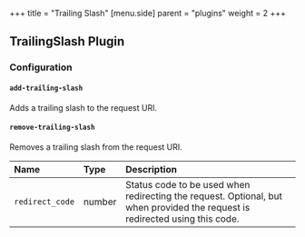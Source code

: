 +++
title = "Trailing Slash"
[menu.side]
  parent = "plugins"
  weight = 2
+++

## TrailingSlash Plugin

### Configuration

#### `add-trailing-slash`

Adds a trailing slash to the request URI.

#### `remove-trailing-slash`

Removes a trailing slash from the request URI.

Name | Type | Description
:--- | :--- | :----------
`redirect_code` | number | Status code to be used when redirecting the request. Optional, but when provided the request is redirected using this code.
